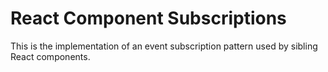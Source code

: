 # React Component Subscriptions

This is the implementation of an event subscription pattern used by sibling React components.
